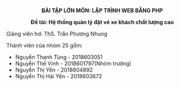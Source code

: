 <p align="center"><strong>BÀI TẬP LỚN MÔN: LẬP TRÌNH WEB BẰNG PHP</strong></p>
<strong> <p align="center">Đề tài: Hệ thống quản lý đặt vé xe khách chất lượng cao</p></strong>
<p>Giảng viên hd: ThS. Trần Phương Nhung</p>
<p >Thành viên của nhóm 25 gồm:</p>
<ul style="text-align:center,">
  <li>Nguyễn Thanh Tùng - 2018603051</li>
  <li>Nguyễn Thế Vinh - 2018601797(Nhóm trưởng)</li>
  <li>Nguyễn Thị Yến - 2018604892</li>
  <li>Nguyễn Thị Hải Yến - 2018603672</li>
 </ul>

